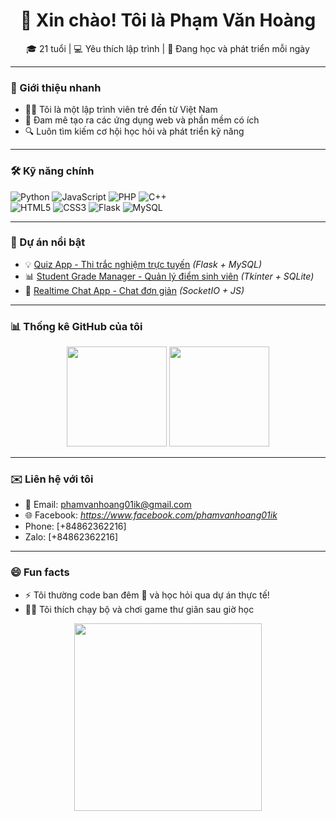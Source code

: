 <h1 align="center">👋 Xin chào! Tôi là Phạm Văn Hoàng</h1>
<p align="center">
  🎓 21 tuổi | 💻 Yêu thích lập trình | 🌱 Đang học và phát triển mỗi ngày
</p>

---

### 🧠 Giới thiệu nhanh
- 🧑‍💻 Tôi là một lập trình viên trẻ đến từ Việt Nam
- 🚀 Đam mê tạo ra các ứng dụng web và phần mềm có ích
- 🔍 Luôn tìm kiếm cơ hội học hỏi và phát triển kỹ năng

---

### 🛠️ Kỹ năng chính

![Python](https://img.shields.io/badge/Python-3776AB?style=flat&logo=python&logoColor=white)
![JavaScript](https://img.shields.io/badge/JavaScript-F7DF1E?style=flat&logo=javascript&logoColor=black)
![PHP](https://img.shields.io/badge/PHP-777BB4?style=flat&logo=php&logoColor=white)
![C++](https://img.shields.io/badge/C++-00599C?style=flat&logo=cplusplus&logoColor=white)  
![HTML5](https://img.shields.io/badge/HTML5-E34F26?style=flat&logo=html5&logoColor=white)
![CSS3](https://img.shields.io/badge/CSS3-1572B6?style=flat&logo=css3&logoColor=white)
![Flask](https://img.shields.io/badge/Flask-000000?style=flat&logo=flask)
![MySQL](https://img.shields.io/badge/MySQL-4479A1?style=flat&logo=mysql&logoColor=white)

---

### 📌 Dự án nổi bật

- 💡 [Quiz App - Thi trắc nghiệm trực tuyến](https://github.com/your-username/quiz-app) *(Flask + MySQL)*
- 📊 [Student Grade Manager - Quản lý điểm sinh viên](https://github.com/your-username/grade-management) *(Tkinter + SQLite)*
- 💬 [Realtime Chat App - Chat đơn giản](https://github.com/your-username/chat-app) *(SocketIO + JS)*

---

### 📊 Thống kê GitHub của tôi

<p align="center">
  <img src="https://github-readme-stats.vercel.app/api?username=hoang01ik&show_icons=true&theme=tokyonight" height="160" />
  <img src="https://github-readme-stats.vercel.app/api/top-langs/?username=hoang01ik&layout=compact&theme=tokyonight" height="160"/>
</p>

---

### ✉️ Liên hệ với tôi

- 📧 Email: phamvanhoang01ik@gmail.com
- 🌐 Facebook: *https://www.facebook.com/phamvanhoang01ik*
- Phone: [+84862362216]
- Zalo: [+84862362216]

---

### 😄 Fun facts

- ⚡ Tôi thường code ban đêm 🌙 và học hỏi qua dự án thực tế!
- 🏃‍♂️ Tôi thích chạy bộ và chơi game thư giãn sau giờ học

<p align="center">
  <img src="https://media.giphy.com/media/ZVik7pBtu9dNS/giphy.gif" width="300"/>
</p>
